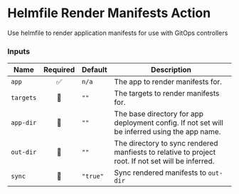 # Helmfile Render Manifests Action

Use helmfile to render application manifests for use with GitOps controllers

### Inputs

| Name      | Required | Default  | Description                                                                                        |
| --------- | :------: | -------- | -------------------------------------------------------------------------------------------------- |
| `app`     |    ✅    | `n/a`    | The app to render manifests for.                                                                   |
| `targets` |    🚫    | `""`     | The targets to render manifests for.                                                               |
| `app-dir` |    🚫    | `""`     | The base directory for app deployment config. If not set will be inferred using the app name.      |
| `out-dir` |    🚫    | `""`     | The directory to sync rendered manfiests to relative to project root. If not set will be inferred. |
| `sync`    |    🚫    | `"true"` | Sync rendered manifests to `out-dir`                                                               |

